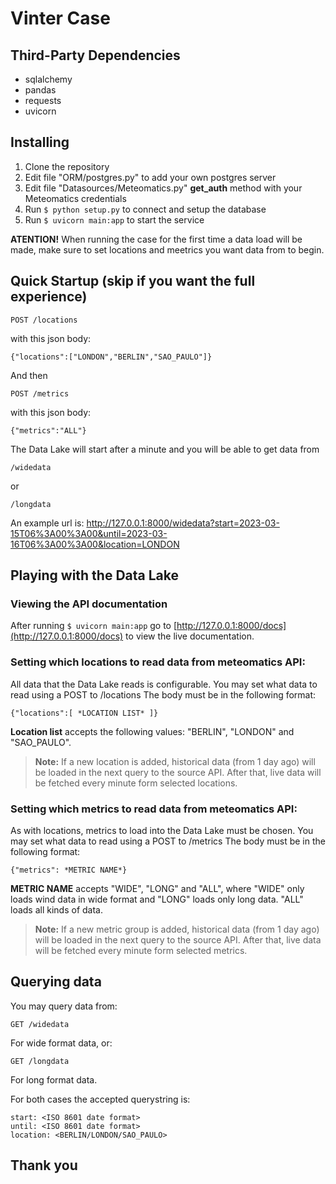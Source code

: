 # Vinter Case

## Third-Party Dependencies
- sqlalchemy
- pandas
- requests
- uvicorn

## Installing

1. Clone the repository
2. Edit file "ORM/postgres.py" to add your own postgres server
3. Edit file "Datasources/Meteomatics.py" **get_auth** method with your Meteomatics credentials
4. Run `$ python setup.py` to connect and setup the database
5. Run `$ uvicorn main:app` to start the service

**ATENTION!** When running the case for the first time a data load will be made, make sure to set locations and meetrics you want data from to begin.

## Quick Startup (skip if you want the full experience)

    POST /locations
with this json body:

    {"locations":["LONDON","BERLIN","SAO_PAULO"]}

And then

    POST /metrics
with this json body:

    {"metrics":"ALL"}

The Data Lake will start after a minute and you will be able to get data from 

    /widedata
or

    /longdata

An example url is: 
http://127.0.0.1:8000/widedata?start=2023-03-15T06%3A00%3A00&until=2023-03-16T06%3A00%3A00&location=LONDON

## Playing with the Data Lake

### Viewing the API documentation

After running `$ uvicorn main:app` go to [http://127.0.0.1:8000/docs](http://127.0.0.1:8000/docs) to view the live documentation.


### Setting which locations to read data from meteomatics API:

All data that the Data Lake reads is configurable. You may set what data to read using a POST to /locations
The body must be in the following format:

    {"locations":[ *LOCATION LIST* ]}

**Location list** accepts the following values: "BERLIN", "LONDON" and "SAO_PAULO".

> **Note:** If a new location is added, historical data (from 1 day ago) will be loaded in the next query to the source API. After that, live data will be fetched every minute form selected locations.

### Setting which metrics to read data from meteomatics API:

As with locations, metrics to load into the Data Lake must be chosen. You may set what data to read using a POST to /metrics
The body must be in the following format:

    {"metrics": *METRIC NAME*}

**METRIC NAME** accepts "WIDE", "LONG" and "ALL", where "WIDE" only loads wind data in wide format and "LONG" loads only long data. "ALL" loads all kinds of data.

> **Note:** If a new metric group is added, historical data (from 1 day ago) will be loaded in the next query to the source API. After that, live data will be fetched every minute form selected metrics.

## Querying data

You may query data from:

    GET /widedata
For wide format data, or:

    GET /longdata
For long format data.

For both cases the accepted querystring is:

    start: <ISO 8601 date format>
    until: <ISO 8601 date format>
    location: <BERLIN/LONDON/SAO_PAULO>
	
## Thank you
